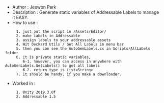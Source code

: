 * Author : Jeewon Park 
* Description : Generate static variables of Addressable Labels to manage it EASY.
* How to use : 
```
     1. just put the script in /Assets/Editor/ 
     2. make Labels in Addressable
     3. assign labels to your addressable assets
     4. Hit Deckard Utils / Get All Labels in menu bar
     5. then you can see the AutoGenLabels.cs in Scripts/AllLabels folder
     6. it is private static variables,
        6-1. however, you can access in anywhere with AutoGenLabels.GetLabels() to get all labels 
        6-2. return type is List<String>
     7. It should be handy, if you make a downloader.
```
* Worked in : 
```
     1. Unity 2019.3.0f
     2. Addressable 1.5
```